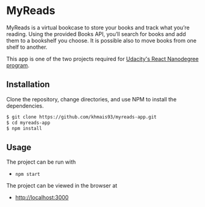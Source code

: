 # MyReads

MyReads is a virtual bookcase to store your books and track what you’re reading.
Using the provided Books API, you’ll search for books and add them to a bookshelf you choose. It is possible also to move books from one shelf to another.

This app is one of the two projects required for [Udacity's React Nanodegree program](https://www.udacity.com/course/react-nanodegree--nd019).

## Installation

Clone the repository, change directories, and use NPM to install the dependencies.

```bash
$ git clone https://github.com/khmais93/myreads-app.git
$ cd myreads-app
$ npm install
```

## Usage

The project can be run with

- `npm start`

The project can be viewed in the browser at

- [http://localhost:3000](http://localhost:3000)
